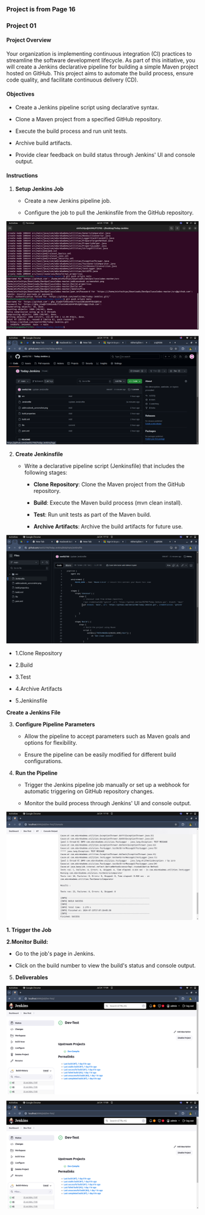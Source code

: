 ### **Project is from Page 16**

### 

### **Project 01**

#### **Project Overview**

Your organization is implementing continuous integration (CI) practices
to streamline the software development lifecycle. As part of this
initiative, you will create a Jenkins declarative pipeline for building
a simple Maven project hosted on GitHub. This project aims to automate
the build process, ensure code quality, and facilitate continuous
delivery (CD).

#### **Objectives**

-   Create a Jenkins pipeline script using declarative syntax.

-   Clone a Maven project from a specified GitHub repository.

-   Execute the build process and run unit tests.

-   Archive build artifacts.

-   Provide clear feedback on build status through Jenkins\' UI and console output.

#### **Instructions**

1.  **Setup Jenkins Job**

    -   Create a new Jenkins pipeline job.

    -   Configure the job to pull the Jenkinsfile from the GitHub repository.

 ![](.//media/image1.png)

 ![](.//media/image2.png)

2.  **Create Jenkinsfile**

    -   Write a declarative pipeline script (Jenkinsfile) that includes the following stages:

        -   **Clone Repository**: Clone the Maven project from the
             GitHub repository.

        -   **Build**: Execute the Maven build process (mvn clean
            install).

        -   **Test**: Run unit tests as part of the Maven build.

        -   **Archive Artifacts**: Archive the build artifacts for
             future use.

![](.//media/image3.png)

- 1.Clone Repository

-  2.Build

-  3.Test

- 4.Archive Artifacts

- 5.Jenkinsfile

**Create a Jenkins File**

3.  **Configure Pipeline Parameters**

    -   Allow the pipeline to accept parameters such as Maven goals and
        options for flexibility.

    -   Ensure the pipeline can be easily modified for different build
         configurations.

4.  **Run the Pipeline**

    -   Trigger the Jenkins pipeline job manually or set up a webhook
         for automatic triggering on GitHub repository changes.

    -   Monitor the build process through Jenkins\' UI and console
        output.

 ![](.//media/image4.png)

 **1. Trigger the Job**

 **2.Monitor Build:**

-   Go to the job\'s page in Jenkins.

-   Click on the build number to view the build\'s status and console
     output.

5.  **Deliverables**

![](.//media/image5.png)

![](.//media/image5.png)
